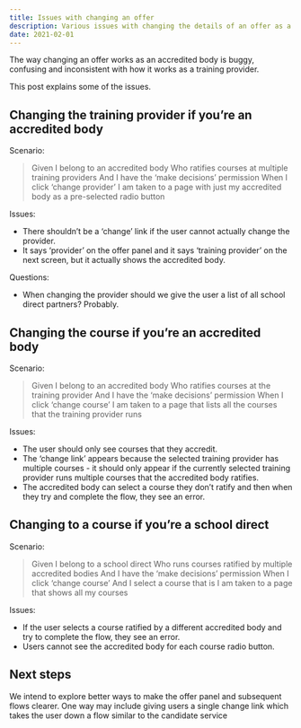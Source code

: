 ```yaml
---
title: Issues with changing an offer
description: Various issues with changing the details of an offer as a user who belongs to an accredited body or a school direct
date: 2021-02-01
---
```


The way changing an offer works as an accredited body is buggy, confusing and inconsistent with how it works as a training provider.

This post explains some of the issues.

## Changing the training provider if you’re an accredited body

Scenario:

> Given I belong to an accredited body
> Who ratifies courses at multiple training providers
> And I have the ‘make decisions’ permission
> When I click ‘change provider’
> I am taken to a page with just my accredited body as a pre-selected radio button

Issues:

- There shouldn’t be a ‘change’ link if the user cannot actually change the provider.
- It says ‘provider’ on the offer panel and it says ‘training provider’ on the next screen, but it actually shows the accredited body.

Questions:

- When changing the provider should we give the user a list of all school direct partners? Probably.

## Changing the course if you’re an accredited body

Scenario:

> Given I belong to an accredited body
> Who ratifies courses at the training provider
> And I have the ‘make decisions’ permission
> When I click ‘change course’
> I am taken to a page that lists all the courses that the training provider runs

Issues:

- The user should only see courses that they accredit.
- The ‘change link’ appears because the selected training provider has multiple courses - it should only appear if the currently selected training provider runs multiple courses that the accredited body ratifies.
- The accredited body can select a course they don’t ratify and then when they try and complete the flow, they see an error.

## Changing to a course if you’re a school direct

Scenario:

> Given I belong to a school direct
> Who runs courses ratified by multiple accredited bodies
> And I have the ‘make decisions’ permission
> When I click ‘change course’
> And I select a course that is
> I am taken to a page that shows all my courses

Issues:

- If the user selects a course ratified by a different accredited body and try to complete the flow, they see an error.
- Users cannot see the accredited body for each course radio button.

## Next steps

We intend to explore better ways to make the offer panel and subsequent flows clearer. One way may include giving users a single change link which takes the user down a flow similar to the candidate service
